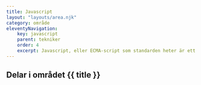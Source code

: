 ```yaml
---
title: Javascript
layout: "layouts/area.njk"
category: område
eleventyNavigation:
    key: javascript
    parent: tekniker
    order: 4
    excerpt: Javascript, eller ECMA-script som standarden heter är ett programmeringsspråk för webbsidor
---
```

## Delar i området {{ title }}
